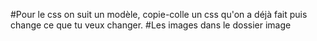 #Pour le css on suit un modèle, copie-colle un css qu'on a déjà fait puis change ce que tu veux changer.
#Les images dans le dossier image